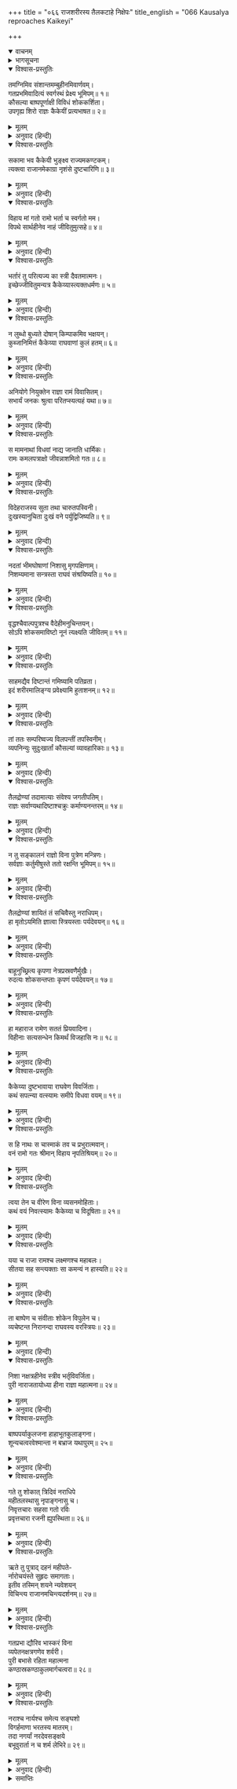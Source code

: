+++
title = "०६६ राजशरीरस्य तैलकटाहे निक्षेपः"
title_english = "066 Kausalya reproaches Kaikeyi"

+++
<details open><summary>वाचनम्</summary>
<div caption="श्रीराम-हरिसीताराममूर्ति-घनपाठिभ्यां वचनम्" class="audioEmbed" src="https://archive.org/download/Ramayana-recitation-Sriram-harisItArAmamUrti-Ghanapaati-v2/Kanda_2/Kanda_2_AYK-066-Raja_Sharirasya_Thailakata_Hanikshepaha.mp3"></div>
</details>

<details><summary>भागसूचना</summary>

66. राजाके लिये कौसल्याका विलाप और कैकेयीकी भर्त्सना, मन्त्रियोंका राजाके शवको तेलसे भरे हुए कड़ाहमें सुलाना, रानियोंका विलाप, पुरीकी श्रीहीनता और पुरवासियोंका शोक
</details>

<details open><summary>विश्वास-प्रस्तुतिः</summary>

तमग्निमिव संशान्तमम्बुहीनमिवार्णवम्।  
गतप्रभमिवादित्यं स्वर्गस्थं प्रेक्ष्य भूमिपम्॥ १॥  
कौसल्या बाष्पपूर्णाक्षी विविधं शोककर्शिता।  
उपगृह्य शिरो राज्ञः कैकेयीं प्रत्यभाषत॥ २॥
</details>

<details><summary>मूलम्</summary>

तमग्निमिव संशान्तमम्बुहीनमिवार्णवम्।  
गतप्रभमिवादित्यं स्वर्गस्थं प्रेक्ष्य भूमिपम्॥ १॥  
कौसल्या बाष्पपूर्णाक्षी विविधं शोककर्शिता।  
उपगृह्य शिरो राज्ञः कैकेयीं प्रत्यभाषत॥ २॥
</details>

<details><summary>अनुवाद (हिन्दी)</summary>

बुझी हुई आग, जलहीन समुद्र तथा प्रभाहीन सूर्यकी भाँति शोभाहीन हुए दिवङ्गत राजाका शव देखकर कौसल्याके नेत्रोंमें आँसू भर आये। वे अनेक प्रकारसे शोकाकुल होकर राजाके मस्तकको गोदमें ले कैकेयीसे इस प्रकार बोलीं—॥ १-२॥
</details>

<details open><summary>विश्वास-प्रस्तुतिः</summary>

सकामा भव कैकेयी भुङ्क्ष्व राज्यमकण्टकम्।  
त्यक्त्वा राजानमेकाग्रा नृशंसे दुष्टचारिणि॥ ३॥
</details>

<details><summary>मूलम्</summary>

सकामा भव कैकेयी भुङ्क्ष्व राज्यमकण्टकम्।  
त्यक्त्वा राजानमेकाग्रा नृशंसे दुष्टचारिणि॥ ३॥
</details>

<details><summary>अनुवाद (हिन्दी)</summary>

‘दुराचारिणी क्रूर कैकेयी! ले, तेरी कामना सफल हुई। अब राजाको भी त्यागकर एकाग्रचित्त हो अपना अकण्टक राज्य भोग॥ ३॥;
</details>

<details open><summary>विश्वास-प्रस्तुतिः</summary>

विहाय मां गतो रामो भर्ता च स्वर्गतो मम।  
विपथे सार्थहीनेव नाहं जीवितुमुत्सहे॥ ४॥
</details>

<details><summary>मूलम्</summary>

विहाय मां गतो रामो भर्ता च स्वर्गतो मम।  
विपथे सार्थहीनेव नाहं जीवितुमुत्सहे॥ ४॥
</details>

<details><summary>अनुवाद (हिन्दी)</summary>

‘राम मुझे छोड़कर वनमें चले गये और मेरे स्वामी स्वर्ग सिधारे। अब मैं दुर्गम मार्गमें साथियोंसे बिछुड़कर असहाय हुई अबलाकी भाँति जीवित नहीं रह सकती॥
</details>

<details open><summary>विश्वास-प्रस्तुतिः</summary>

भर्तारं तु परित्यज्य का स्त्री दैवतमात्मनः।  
इच्छेज्जीवितुमन्यत्र कैकेय्यास्त्यक्तधर्मणः॥ ५॥
</details>

<details><summary>मूलम्</summary>

भर्तारं तु परित्यज्य का स्त्री दैवतमात्मनः।  
इच्छेज्जीवितुमन्यत्र कैकेय्यास्त्यक्तधर्मणः॥ ५॥
</details>

<details><summary>अनुवाद (हिन्दी)</summary>

‘नारीधर्मको त्याग देनेवाली कैकेयीके सिवा संसारमें दूसरी कौन ऐसी स्त्री होगी जो अपने लिये आराध्य देवस्वरूप पतिका परित्याग करके जीना चाहेगी?॥ ५॥
</details>

<details open><summary>विश्वास-प्रस्तुतिः</summary>

न लुब्धो बुध्यते दोषान् किम्पाकमिव भक्षयन्।  
कुब्जानिमित्तं कैकेय्या राघवाणां कुलं हतम्॥ ६॥
</details>

<details><summary>मूलम्</summary>

न लुब्धो बुध्यते दोषान् किम्पाकमिव भक्षयन्।  
कुब्जानिमित्तं कैकेय्या राघवाणां कुलं हतम्॥ ६॥
</details>

<details><summary>अनुवाद (हिन्दी)</summary>

‘जैसे कोई धनका लोभी दूसरोंको विष खिला देता है और उससे होनेवाले हत्याके दोषोंपर ध्यान नहीं देता, उसी प्रकार इस कैकेयीने कुब्जाके कारण रघुवंशियोंके इस कुलका नाश कर डाला॥ ६॥
</details>

<details open><summary>विश्वास-प्रस्तुतिः</summary>

अनियोगे नियुक्तेन राज्ञा रामं विवासितम्।  
सभार्यं जनकः श्रुत्वा परितप्स्यत्यहं यथा॥ ७॥
</details>

<details><summary>मूलम्</summary>

अनियोगे नियुक्तेन राज्ञा रामं विवासितम्।  
सभार्यं जनकः श्रुत्वा परितप्स्यत्यहं यथा॥ ७॥
</details>

<details><summary>अनुवाद (हिन्दी)</summary>

‘कैकेयीने महाराजको अयोग्य कार्यमें लगाकर उनके द्वारा पत्नीसहित श्रीरामको वनवास दिलवा दिया। यह समाचार जब राजा जनक सुनेंगे, तब मेरे ही समान उनको भी बड़ा कष्ट होगा॥ ७॥
</details>

<details open><summary>विश्वास-प्रस्तुतिः</summary>

स मामनाथां विधवां नाद्य जानाति धार्मिकः।  
रामः कमलपत्राक्षो जीवन्नाशमितो गतः॥ ८॥
</details>

<details><summary>मूलम्</summary>

स मामनाथां विधवां नाद्य जानाति धार्मिकः।  
रामः कमलपत्राक्षो जीवन्नाशमितो गतः॥ ८॥
</details>

<details><summary>अनुवाद (हिन्दी)</summary>

‘मैं अनाथ और विधवा हो गयी—यह बात मेरे धर्मात्मा पुत्र कमलनयन श्रीरामको नहीं मालूम है। वे तो यहाँसे जीते-जी अदृश्य हो गये हैं॥ ८॥
</details>

<details open><summary>विश्वास-प्रस्तुतिः</summary>

विदेहराजस्य सुता तथा चारुतपस्विनी।  
दुःखस्यानुचिता दुःखं वने पर्युद्विजिष्यति॥ ९॥
</details>

<details><summary>मूलम्</summary>

विदेहराजस्य सुता तथा चारुतपस्विनी।  
दुःखस्यानुचिता दुःखं वने पर्युद्विजिष्यति॥ ९॥
</details>

<details><summary>अनुवाद (हिन्दी)</summary>

‘पति-सेवारूप मनोहर तप करनेवाली विदेहराजकुमारी सीता दुःख भोगनेके योग्य नहीं है। वह वनमें दुःखका अनुभव करके उद्विग्न हो उठेगी॥ ९॥
</details>

<details open><summary>विश्वास-प्रस्तुतिः</summary>

नदतां भीमघोषाणां निशासु मृगपक्षिणाम्।  
निशम्यमाना सन्त्रस्ता राघवं संश्रयिष्यति॥ १०॥
</details>

<details><summary>मूलम्</summary>

नदतां भीमघोषाणां निशासु मृगपक्षिणाम्।  
निशम्यमाना सन्त्रस्ता राघवं संश्रयिष्यति॥ १०॥
</details>

<details><summary>अनुवाद (हिन्दी)</summary>

‘रातके समय भयानक शब्द करनेवाले पशु-पक्षियोंकी बोली सुनकर भयभीत हो सीता श्रीरामकी ही शरण लेगी— उन्हींकी गोदमें जाकर छिपेगी॥ १०॥
</details>

<details open><summary>विश्वास-प्रस्तुतिः</summary>

वृद्धश्चैवाल्पपुत्रश्च वैदेहीमनुचिन्तयन्।  
सोऽपि शोकसमाविष्टो नूनं त्यक्ष्यति जीवितम्॥ ११॥
</details>

<details><summary>मूलम्</summary>

वृद्धश्चैवाल्पपुत्रश्च वैदेहीमनुचिन्तयन्।  
सोऽपि शोकसमाविष्टो नूनं त्यक्ष्यति जीवितम्॥ ११॥
</details>

<details><summary>अनुवाद (हिन्दी)</summary>

‘जो बूढ़े हो गये हैं, कन्याएँ मात्र ही जिनकी संतति हैं, वे राजा जनक भी सीताकी ही बारम्बार चिन्ता करते हुए शोकमें डूबकर अवश्य ही अपने प्राणोंका परित्याग कर देंगे॥ ११॥
</details>

<details open><summary>विश्वास-प्रस्तुतिः</summary>

साहमद्यैव दिष्टान्तं गमिष्यामि पतिव्रता।  
इदं शरीरमालिङ्ग्य प्रवेक्ष्यामि हुताशनम्॥ १२॥
</details>

<details><summary>मूलम्</summary>

साहमद्यैव दिष्टान्तं गमिष्यामि पतिव्रता।  
इदं शरीरमालिङ्ग्य प्रवेक्ष्यामि हुताशनम्॥ १२॥
</details>

<details><summary>अनुवाद (हिन्दी)</summary>

‘मैं भी आज ही मृत्युका वरण करूँगी। एक पतिव्रताकी भाँति पतिके शरीरका आलिङ्गन करके चिताकी आगमें प्रवेश कर जाऊँगी’॥ १२॥
</details>

<details open><summary>विश्वास-प्रस्तुतिः</summary>

तां ततः सम्परिष्वज्य विलपन्तीं तपस्विनीम्।  
व्यपनिन्युः सुदुःखार्तां कौसल्यां व्यावहारिकाः॥ १३॥
</details>

<details><summary>मूलम्</summary>

तां ततः सम्परिष्वज्य विलपन्तीं तपस्विनीम्।  
व्यपनिन्युः सुदुःखार्तां कौसल्यां व्यावहारिकाः॥ १३॥
</details>

<details><summary>अनुवाद (हिन्दी)</summary>

पतिके शरीरको हृदयसे लगाकर अत्यन्त दुःखसे आर्त हो करुण विलाप करती हुई तपस्विनी कौसल्याको राजकाज देखनेवाले मन्त्रियोंने दूसरी स्त्रियोंद्वारा वहाँसे हटवा दिया॥ १३॥
</details>

<details open><summary>विश्वास-प्रस्तुतिः</summary>

तैलद्रोण्यां तदामात्याः संवेश्य जगतीपतिम्।  
राज्ञः सर्वाण्यथादिष्टाश्चक्रुः कर्माण्यनन्तरम्॥ १४॥
</details>

<details><summary>मूलम्</summary>

तैलद्रोण्यां तदामात्याः संवेश्य जगतीपतिम्।  
राज्ञः सर्वाण्यथादिष्टाश्चक्रुः कर्माण्यनन्तरम्॥ १४॥
</details>

<details><summary>अनुवाद (हिन्दी)</summary>

फिर उन्होंने महाराजके शरीरको तेलसे भरी हुई नावमें रखकर वसिष्ठ आदिकी आज्ञाके अनुसार शवकी रक्षा आदि अन्य सब राजकीय कार्योंकी सँभाल आरम्भ कर दी॥ १४॥
</details>

<details open><summary>विश्वास-प्रस्तुतिः</summary>

न तु सङ्कालनं राज्ञो विना पुत्रेण मन्त्रिणः।  
सर्वज्ञाः कर्तुमीषुस्ते ततो रक्षन्ति भूमिपम्॥ १५॥
</details>

<details><summary>मूलम्</summary>

न तु सङ्कालनं राज्ञो विना पुत्रेण मन्त्रिणः।  
सर्वज्ञाः कर्तुमीषुस्ते ततो रक्षन्ति भूमिपम्॥ १५॥
</details>

<details><summary>अनुवाद (हिन्दी)</summary>

वे सर्वज्ञ मन्त्री पुत्रके बिना राजाका दाह-संस्कार न कर सके, इसलिये उनके शवकी रक्षा करने लगे॥
</details>

<details open><summary>विश्वास-प्रस्तुतिः</summary>

तैलद्रोण्यां शायितं तं सचिवैस्तु नराधिपम्।  
हा मृतोऽयमिति ज्ञात्वा स्त्रियस्ताः पर्यदेवयन्॥ १६॥
</details>

<details><summary>मूलम्</summary>

तैलद्रोण्यां शायितं तं सचिवैस्तु नराधिपम्।  
हा मृतोऽयमिति ज्ञात्वा स्त्रियस्ताः पर्यदेवयन्॥ १६॥
</details>

<details><summary>अनुवाद (हिन्दी)</summary>

जब मन्त्रियोंने राजाके शवको तैलकी नावमें सुलाया, तब यह जानकर सारी रानियाँ ‘हाय! ये महाराज परलोकवासी हो गये’ ऐसा कहती हुई पुनः विलाप करने लगीं॥ १६॥
</details>

<details open><summary>विश्वास-प्रस्तुतिः</summary>

बाहूनुच्छ्रित्य कृपणा नेत्रप्रस्रवणैर्मुखैः।  
रुदत्यः शोकसन्तप्ताः कृपणं पर्यदेवयन्॥ १७॥
</details>

<details><summary>मूलम्</summary>

बाहूनुच्छ्रित्य कृपणा नेत्रप्रस्रवणैर्मुखैः।  
रुदत्यः शोकसन्तप्ताः कृपणं पर्यदेवयन्॥ १७॥
</details>

<details><summary>अनुवाद (हिन्दी)</summary>

उनके मुखपर नेत्रोंसे आँसुओंके झरने झर रहे थे। वे अपनी भुजाओंको ऊपर उठाकर दीनभावसे रोने और शोकसंतप्त हो दयनीय विलाप करने लगीं॥ १७॥
</details>

<details open><summary>विश्वास-प्रस्तुतिः</summary>

हा महाराज रामेण सततं प्रियवादिना।  
विहीनाः सत्यसन्धेन किमर्थं विजहासि नः॥ १८॥
</details>

<details><summary>मूलम्</summary>

हा महाराज रामेण सततं प्रियवादिना।  
विहीनाः सत्यसन्धेन किमर्थं विजहासि नः॥ १८॥
</details>

<details><summary>अनुवाद (हिन्दी)</summary>

वे बोलीं—‘हा महाराज! हम सत्यप्रतिज्ञ एवं सदा प्रिय बोलनेवाले अपने पुत्र श्रीरामसे तो बिछुड़ी ही थीं, अब आप भी क्यों हमारा परित्याग कर रहे हैं?॥ १८॥
</details>

<details open><summary>विश्वास-प्रस्तुतिः</summary>

कैकेय्या दुष्टभावाया राघवेण विवर्जिताः।  
कथं सपत्न्या वत्स्यामः समीपे विधवा वयम्॥ १९॥
</details>

<details><summary>मूलम्</summary>

कैकेय्या दुष्टभावाया राघवेण विवर्जिताः।  
कथं सपत्न्या वत्स्यामः समीपे विधवा वयम्॥ १९॥
</details>

<details><summary>अनुवाद (हिन्दी)</summary>

‘श्रीरामसे बिछुड़कर हम सब विधवाएँ इस दुष्ट विचारवाली सौत कैकेयीके समीप कैसे रहेंगी?॥ १९॥
</details>

<details open><summary>विश्वास-प्रस्तुतिः</summary>

स हि नाथः स चास्माकं तव च प्रभुरात्मवान्।  
वनं रामो गतः श्रीमान् विहाय नृपतिश्रियम्॥ २०॥
</details>

<details><summary>मूलम्</summary>

स हि नाथः स चास्माकं तव च प्रभुरात्मवान्।  
वनं रामो गतः श्रीमान् विहाय नृपतिश्रियम्॥ २०॥
</details>

<details><summary>अनुवाद (हिन्दी)</summary>

‘जो हमारे और आपके भी रक्षक और प्रभु थे,वे मनस्वी श्रीरामचन्द्र राजलक्ष्मीको छोड़कर वन चले गये॥
</details>

<details open><summary>विश्वास-प्रस्तुतिः</summary>

त्वया तेन च वीरेण विना व्यसनमोहिताः।  
कथं वयं निवत्स्यामः कैकेय्या च विदूषिताः॥ २१॥
</details>

<details><summary>मूलम्</summary>

त्वया तेन च वीरेण विना व्यसनमोहिताः।  
कथं वयं निवत्स्यामः कैकेय्या च विदूषिताः॥ २१॥
</details>

<details><summary>अनुवाद (हिन्दी)</summary>

‘वीरवर श्रीराम और आपके भी न रहनेसे हमारे ऊपर बड़ा भारी संकट आ गया, जिससे हम मोहित हो रही हैं। अब सौत कैकेयीके द्वारा तिरस्कृत हो हम यहाँ कैसे रह सकेंगी?॥ २१॥
</details>

<details open><summary>विश्वास-प्रस्तुतिः</summary>

यया च राजा रामश्च लक्ष्मणश्च महाबलः।  
सीतया सह सन्त्यक्ताः सा कमन्यं न हास्यति॥ २२॥
</details>

<details><summary>मूलम्</summary>

यया च राजा रामश्च लक्ष्मणश्च महाबलः।  
सीतया सह सन्त्यक्ताः सा कमन्यं न हास्यति॥ २२॥
</details>

<details><summary>अनुवाद (हिन्दी)</summary>

‘जिसने राजाका तथा सीतासहित श्रीराम और महाबली लक्ष्मणका भी परित्याग कर दिया, वह दूसरे किसका त्याग नहीं करेगी?॥ २२॥
</details>

<details open><summary>विश्वास-प्रस्तुतिः</summary>

ता बाष्पेण च संवीताः शोकेन विपुलेन च।  
व्यचेष्टन्त निरानन्दा राघवस्य वरस्त्रियः॥ २३॥
</details>

<details><summary>मूलम्</summary>

ता बाष्पेण च संवीताः शोकेन विपुलेन च।  
व्यचेष्टन्त निरानन्दा राघवस्य वरस्त्रियः॥ २३॥
</details>

<details><summary>अनुवाद (हिन्दी)</summary>

रघुकुलनरेश दशरथकी वे सुन्दरी रानियाँ महान् शोकसे ग्रस्त हो आँसू बहाती हुई नाना प्रकारकी चेष्टाएँ और विलाप कर रही थीं। उनका आनन्द लुट गया था॥
</details>

<details open><summary>विश्वास-प्रस्तुतिः</summary>

निशा नक्षत्रहीनेव स्त्रीव भर्तृविवर्जिता।  
पुरी नाराजतायोध्या हीना राज्ञा महात्मना॥ २४॥
</details>

<details><summary>मूलम्</summary>

निशा नक्षत्रहीनेव स्त्रीव भर्तृविवर्जिता।  
पुरी नाराजतायोध्या हीना राज्ञा महात्मना॥ २४॥
</details>

<details><summary>अनुवाद (हिन्दी)</summary>

महामना राजा दशरथसे हीन हुई वह अयोध्यापुरी नक्षत्रहीन रात्रि और पतिविहीना नारीकी भाँति श्रीहीन हो गयी थी॥ २४॥
</details>

<details open><summary>विश्वास-प्रस्तुतिः</summary>

बाष्पपर्याकुलजना हाहाभूतकुलाङ्गना।  
शून्यचत्वरवेश्मान्ता न बभ्राज यथापुरम्॥ २५॥
</details>

<details><summary>मूलम्</summary>

बाष्पपर्याकुलजना हाहाभूतकुलाङ्गना।  
शून्यचत्वरवेश्मान्ता न बभ्राज यथापुरम्॥ २५॥
</details>

<details><summary>अनुवाद (हिन्दी)</summary>

नगरके सभी मनुष्य आँसू बहा रहे थे। कुलवती स्त्रियाँ हाहाकार कर रही थीं। चौराहे तथा घरोंके द्वार सूने दिखायी देते थे। (वहाँ झाड़-बुहार, लीपने-पोतने तथा बलि अर्पण करने आदिकी क्रियाएँ नहीं होती थीं।) इस प्रकार वह पुरी पहलेकी भाँति शोभा नहीं पाती थी॥
</details>

<details open><summary>विश्वास-प्रस्तुतिः</summary>

गते तु शोकात् त्रिदिवं नराधिपे  
महीतलस्थासु नृपाङ्गनासु च।  
निवृत्तचारः सहसा गतो रविः  
प्रवृत्तचारा रजनी ह्युपस्थिता॥ २६॥
</details>

<details><summary>मूलम्</summary>

गते तु शोकात् त्रिदिवं नराधिपे  
महीतलस्थासु नृपाङ्गनासु च।  
निवृत्तचारः सहसा गतो रविः  
प्रवृत्तचारा रजनी ह्युपस्थिता॥ २६॥
</details>

<details><summary>अनुवाद (हिन्दी)</summary>

राजा दशरथ शोकवश स्वर्ग सिधारे और उनकी रानियाँ शोकसे ही भूतलपर लोटती रहीं। इस शोकमें ही सहसा सूर्यकी किरणोंका प्रचार बंद हो गया और सूर्यदेव अस्त हो गये। तत्पश्चात् अन्धकारका प्रचार करती हुई रात्रि उपस्थित हुई॥ २६॥
</details>

<details open><summary>विश्वास-प्रस्तुतिः</summary>

ऋते तु पुत्राद् दहनं महीपते-  
र्नारोचयंस्ते सुहृदः समागताः।  
इतीव तस्मिन् शयने न्यवेशयन्  
विचिन्त्य राजानमचिन्त्यदर्शनम्॥ २७॥
</details>

<details><summary>मूलम्</summary>

ऋते तु पुत्राद् दहनं महीपते-  
र्नारोचयंस्ते सुहृदः समागताः।  
इतीव तस्मिन् शयने न्यवेशयन्  
विचिन्त्य राजानमचिन्त्यदर्शनम्॥ २७॥
</details>

<details><summary>अनुवाद (हिन्दी)</summary>

वहाँ पधारे हुए सुहृदोंने किसी भी पुत्रके बिना राजाका दाह-संस्कार होना नहीं पसंद किया। अब राजाका दर्शन अचिन्त्य हो गया, यह सोचते हुए उन सबने उस तैलपूर्ण कड़ाहमें उनके शवको सुरक्षित रख दिया॥ २७॥
</details>

<details open><summary>विश्वास-प्रस्तुतिः</summary>

गतप्रभा द्यौरिव भास्करं विना  
व्यपेतनक्षत्रगणेव शर्वरी।  
पुरी बभासे रहिता महात्मना  
कण्ठास्रकण्ठाकुलमार्गचत्वरा॥ २८॥
</details>

<details><summary>मूलम्</summary>

गतप्रभा द्यौरिव भास्करं विना  
व्यपेतनक्षत्रगणेव शर्वरी।  
पुरी बभासे रहिता महात्मना  
कण्ठास्रकण्ठाकुलमार्गचत्वरा॥ २८॥
</details>

<details><summary>अनुवाद (हिन्दी)</summary>

सूर्यके बिना प्रभाहीन आकाश तथा नक्षत्रोंके बिना शोभाहीन रात्रिकी भाँति अयोध्यापुरी महात्मा राजा दशरथसे रहित हो श्रीहीन प्रतीत होती थी। उसकी सड़कों और चौराहोंपर आँसुओंसे अवरुद्ध कण्ठवाले मनुष्योंकी भीड़ एकत्र हो गयी थी॥ २८॥
</details>

<details open><summary>विश्वास-प्रस्तुतिः</summary>

नराश्च नार्यश्च समेत्य सङ्घशो  
विगर्हमाणा भरतस्य मातरम्।  
तदा नगर्यां नरदेवसङ्क्षये  
बभूवुरार्ता न च शर्म लेभिरे॥ २९॥
</details>

<details><summary>मूलम्</summary>

नराश्च नार्यश्च समेत्य सङ्घशो  
विगर्हमाणा भरतस्य मातरम्।  
तदा नगर्यां नरदेवसङ्क्षये  
बभूवुरार्ता न च शर्म लेभिरे॥ २९॥
</details>

<details><summary>अनुवाद (हिन्दी)</summary>

झुंड-के-झुंड स्त्री और पुरुष एक साथ खड़े होकर भरत-माता कैकेयीकी निन्दा करने लगे। उस समय महाराजकी मृत्युसे अयोध्यापुरीमें रहनेवाले सभी लोग शोकाकुल हो रहे थे। कोई भी शान्ति नहीं पाता था॥ २९॥
</details>

<details><summary>समाप्तिः</summary>

इत्यार्षे श्रीमद्रामायणे वाल्मीकीये आदिकाव्येऽयोध्याकाण्डे षट्षष्टितमः सर्गः॥ ६६॥  
इस प्रकार श्रीवाल्मीकिनिर्मित आर्षरामायण आदिकाव्यके अयोध्याकाण्डमें छाछठवाँ सर्ग पूरा हुआ॥ ६६॥
</details>

